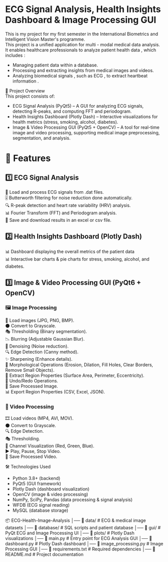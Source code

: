 # ECG Signal Analysis, Health Insights Dashboard & Image Processing GUI

This is my project for my first semester in the International Biometrics and Intelligent Vision Master's programme.  
This project is a unified application for multi - modal medical data analysis. It enables healthcare professionals to analyze patient health data , which includes :
* Managing patient data within a database.
* Processing and extracting insights from medical images and videos.
* Analyzing biomedical signals , such as ECG , to extract heartbeat information .

📌 Project Overview  
This project consists of:

* ECG Signal Analysis (PyQt5) – A GUI for analyzing ECG signals, detecting R-peaks, and computing FFT and periodogram.  
* Health Insights Dashboard (Plotly Dash) – Interactive visualizations for health metrics (stress, smoking, alcohol, diabetes).  
* Image & Video Processing GUI (PyQt5 + OpenCV) – A tool for real-time image and video processing, supporting medical image preprocessing, segmentation, and analysis.

# 🚀 Features

## 1️⃣ ECG Signal Analysis

📡 Load and process ECG signals from .dat files.  
🎚️ Butterworth filtering for noise reduction done automatically.  
🔍 R-peak detection and heart rate variability (HRV) analysis.  
📊 Fourier Transform (FFT) and Periodogram analysis.  
📌 Save and download results in an excel or csv file.

## 2️⃣ Health Insights Dashboard (Plotly Dash)
📊 Dashboard displaying the overall metrics of the patient data  
📊 Interactive bar charts & pie charts for stress, smoking, alcohol, and diabetes.   

## 3️⃣ Image & Video Processing GUI (PyQt6 + OpenCV)
### 🖼️ Image Processing
📂 Load images (JPG, PNG, BMP).  
🌑 Convert to Grayscale.  
🎭 Thresholding (Binary segmentation).  
📉 Blurring (Adjustable Gaussian Blur).  
🚫 Denoising (Noise reduction).  
🔍 Edge Detection (Canny method).  
✨ Sharpening (Enhance details).  
🔄 Morphological Operations (Erosion, Dilation, Fill Holes, Clear Borders, Remove Small Objects).  
📐 Extract Region Properties (Surface Area, Perimeter, Eccentricity).  
🔄 Undo/Redo Operations.  
💾 Save Processed Image.  
📊 Export Region Properties (CSV, Excel, JSON).

### 🎥 Video Processing
🎞️ Load videos (MP4, AVI, MOV).  
🌑 Convert to Grayscale.  
🔍 Edge Detection.  
🎭 Thresholding.  
🌈 Channel Visualization (Red, Green, Blue).  
▶️ Play, Pause, Stop Video.  
💾 Save Processed Video.

🛠️ Technologies Used
* Python 3.8+ (backend)  
* PyQt5 (GUI framework)
* Plotly Dash (dashboard visualization)
* OpenCV (image & video processing)
* NumPy, SciPy, Pandas (data processing & signal analysis)
* WFDB (ECG signal reading)
* MySQL (database storage)


📦 ECG-Health-Image-Analysis
│── 📂 data/                  # ECG & medical image datasets
│── 📂 database/              # SQL scripts and patient database
│── 📂 gui/                   # PyQt ECG and Image Processing UI
│── 📂 plots/                 # Plotly Dash visualizations
│── 📜 main.py                # Entry point for ECG Analysis GUI
│── 📜 dashboard.py           # Plotly Dash dashboard
│── 📜 image_processing.py     # Image Processing GUI
│── 📜 requirements.txt       # Required dependencies
│── 📜 README.md              # Project documentation

